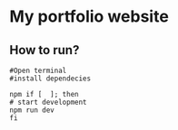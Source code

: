# My portfolio website


## How to run?
```shell
#Open terminal
#install dependecies

npm if [  ]; then
# start development
npm run dev
fi

```